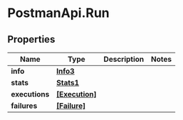 # PostmanApi.Run

## Properties

Name | Type | Description | Notes
------------ | ------------- | ------------- | -------------
**info** | [**Info3**](Info3.md) |  | 
**stats** | [**Stats1**](Stats1.md) |  | 
**executions** | [**[Execution]**](Execution.md) |  | 
**failures** | [**[Failure]**](Failure.md) |  | 


